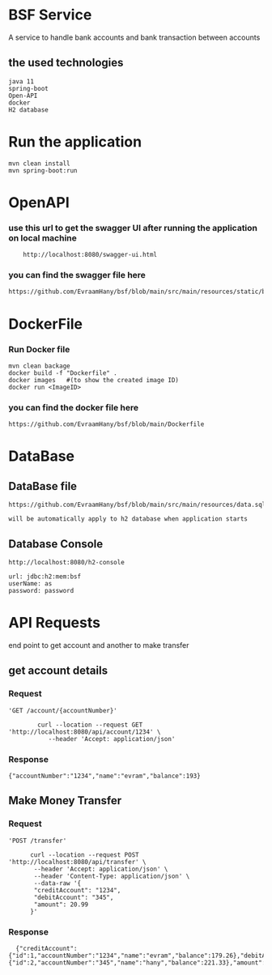 # BSF Service
A service to handle bank accounts and bank transaction between accounts

## the used technologies 
    java 11
    spring-boot
    Open-API
    docker
    H2 database


# Run the application
    mvn clean install
    mvn spring-boot:run
    
    
# OpenAPI 
### use this url to get the swagger UI after running the application on local machine
        http://localhost:8080/swagger-ui.html
### you can find the swagger file here
    https://github.com/EvraamHany/bsf/blob/main/src/main/resources/static/bsf.yaml
    
    
# DockerFile 
 ### Run Docker file
    mvn clean backage
    docker build -f "Dockerfile" .
    docker images   #(to show the created image ID)
    docker run <ImageID>
### you can find the docker file here
    https://github.com/EvraamHany/bsf/blob/main/Dockerfile
    
# DataBase 
## DataBase file
    https://github.com/EvraamHany/bsf/blob/main/src/main/resources/data.sql
    
    will be automatically apply to h2 database when application starts
## Database Console 
    http://localhost:8080/h2-console
    
    url: jdbc:h2:mem:bsf
    userName: as
    password: password
    

    
    

# API Requests
end point to get account and another to make transfer
## get account details
### Request
    'GET /account/{accountNumber}'
    
            curl --location --request GET 'http://localhost:8080/api/account/1234' \
               --header 'Accept: application/json'

### Response
    {"accountNumber":"1234","name":"evram","balance":193}
    
    
## Make Money Transfer
### Request

    'POST /transfer'
          
          curl --location --request POST 'http://localhost:8080/api/transfer' \
           --header 'Accept: application/json' \
           --header 'Content-Type: application/json' \
           --data-raw '{
           "creditAccount": "1234",
           "debitAccount": "345",
           "amount": 20.99
          }'
          
### Response

      {"creditAccount":{"id":1,"accountNumber":"1234","name":"evram","balance":179.26},"debitAccount":         {"id":2,"accountNumber":"345","name":"hany","balance":221.33},"amount":20.99}
